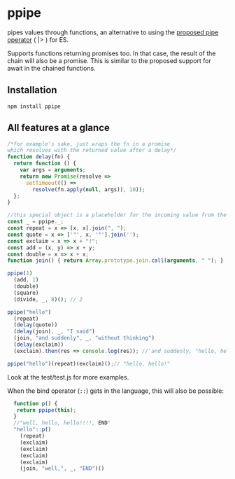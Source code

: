 # ppipe
pipes values through functions, an alternative to using the [proposed pipe operator](https://github.com/mindeavor/es-pipeline-operator) ( |> ) for ES.

Supports functions returning promises too. In that case, the result of the
chain will also be a promise. This is similar to the proposed support for
await in the chained functions.

## Installation

`npm install ppipe`

## All features at a glance

```javascript
/*for example's sake, just wraps the fn in a promise
which resolves with the returned value after a delay*/
function delay(fn) {
  return function () {
    var args = arguments;
    return new Promise(resolve => 
      setTimeout(() => 
        resolve(fn.apply(null, args)), 10));
  };
}

//this special object is a placeholder for the incoming value from the previous function in the chain
const _ = ppipe._;
const repeat = x => [x, x].join(", ");
const quote = x => ['"', x, '"'].join('');
const exclaim = x => x + "!";
const add = (x, y) => x + y;
const double = x => x + x;
function join() { return Array.prototype.join.call(arguments, " "); }

ppipe(1)
  (add, 1)
  (double)
  (square)
  (divide, _, 8)(); // 2

ppipe("hello")
  (repeat)
  (delay(quote))
  (delay(join), _, "I said")
  (join, "and suddenly", _, "without thinking")
  (delay(exclaim))
  (exclaim).then(res => console.log(res)); //'and suddenly, "hello, hello", I said, without thinking!!'

ppipe("hello")(repeat)(exclaim)();// "hello, hello!"
```

Look at the test/test.js for more examples.

When the bind operator (`::`) gets in the language, this will also be possible:

```javascript
  function p() {
   return ppipe(this);
  }
  //"well, hello, hello!!!!, END"
  "hello"::p()
    (repeat)
    (exclaim)
    (exclaim)
    (exclaim)
    (exclaim)
    (join, "well,", _, "END")()
```
